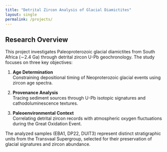 ```yaml
---
title: "Detrital Zircon Analysis of Glacial Diamictites"
layout: single
permalink: /projects/
---
```


## Research Overview

This project investigates Paleoproterozoic glacial diamictites from South Africa (∼2.4 Ga) through detrital zircon U-Pb geochronology. The study focuses on three key objectives:

1. **Age Determination**  
   Constraining depositional timing of Neoproterozoic glacial events using zircon age spectra.

2. **Provenance Analysis**  
   Tracing sediment sources through U-Pb isotopic signatures and cathodoluminescence textures.

3. **Paleoenvironmental Context**  
   Correlating detrital zircon records with atmospheric oxygen fluctuations during the Great Oxidation Event.

The analyzed samples (EBA1, DP22, DUIT3) represent distinct stratigraphic units from the Transvaal Supergroup, selected for their preservation of glacial signatures and zircon abundance.
